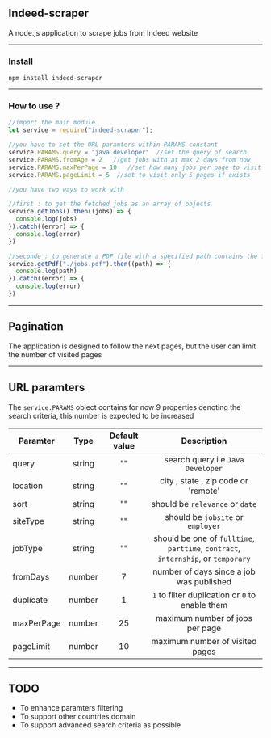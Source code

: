 ## Indeed-scraper
A node.js application to scrape jobs from Indeed website

------

### Install
`npm install indeed-scraper`

------

### How to use ?
```javascript
//import the main module
let service = require("indeed-scraper");

//you have to set the URL paramters within PARAMS constant
service.PARAMS.query = "java developer"  //set the query of search
service.PARAMS.fromAge = 2   //get jobs with at max 2 days from now
service.PARAMS.maxPerPage = 10   //set how many jobs per page to visit
service.PARAMS.pageLimit = 5  //set to visit only 5 pages if exists

//you have two ways to work with

//first : to get the fetched jobs as an array of objects
service.getJobs().then((jobs) => {
  console.log(jobs)
}).catch((error) => {
  console.log(error)
})

//seconde : to generate a PDF file with a specified path contains the fetched jobs
service.getPdf("./jobs.pdf").then((path) => {
  console.log(path)
}).catch((error) => {
  console.log(error)
})

```
------
## Pagination
The application is designed to follow the next pages, but the user can limit the number of visited pages

------
## URL paramters
The `service.PARAMS` object contains for now 9 properties denoting the search criteria, this number is expected to be increased

| Paramter   | Type        | Default value  | Description                                                                       |
| -----------|:-----------:|:--------------:|:---------------------------------------------------------------------------------:| 
| query      | string      |       ""       | search query i.e `Java Developer`                                                 |
| location   | string      |       ""       | city , state , zip code or 'remote'                                               |
| sort       | string      |       ""       | should be `relevance` or `date`                                                   |
| siteType   | string      |       ""       | should be `jobsite` or `employer`                                                 |
| jobType    | string      |       ""       | should be one of `fulltime`, `parttime`, `contract`, `internship`, or `temporary` |
| fromDays   | number      |       7        | number of days since a job was published                                          |
| duplicate  | number      |       1        | `1` to filter duplication or `0` to enable them                                   |
| maxPerPage | number      |       25       | maximum number of jobs per page                                                   |
| pageLimit  | number      |       10       | maximum number of visited pages                                                   |

------
## TODO
- To enhance paramters filtering
- To support other countries domain
- To support advanced search criteria as possible


